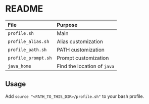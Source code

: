 # README

File | Purpose
:--- | :------
`profile.sh` | Main
`profile_alias.sh` | Alias customization
`profile_path.sh` | PATH customization
`profile_prompt.sh` | Prompt customization
`java_home` | Find the location of `java`

## Usage

Add `source "<PATH_TO_THIS_DIR>/profile.sh"` to your bash profile.
